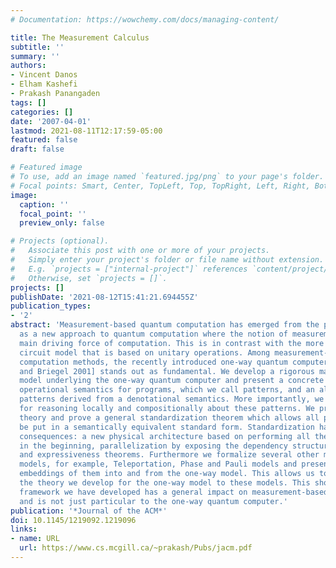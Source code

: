 ```yaml
---
# Documentation: https://wowchemy.com/docs/managing-content/

title: The Measurement Calculus
subtitle: ''
summary: ''
authors:
- Vincent Danos
- Elham Kashefi
- Prakash Panangaden
tags: []
categories: []
date: '2007-04-01'
lastmod: 2021-08-11T12:17:59-05:00
featured: false
draft: false

# Featured image
# To use, add an image named `featured.jpg/png` to your page's folder.
# Focal points: Smart, Center, TopLeft, Top, TopRight, Left, Right, BottomLeft, Bottom, BottomRight.
image:
  caption: ''
  focal_point: ''
  preview_only: false

# Projects (optional).
#   Associate this post with one or more of your projects.
#   Simply enter your project's folder or file name without extension.
#   E.g. `projects = ["internal-project"]` references `content/project/deep-learning/index.md`.
#   Otherwise, set `projects = []`.
projects: []
publishDate: '2021-08-12T15:41:21.694455Z'
publication_types:
- '2'
abstract: 'Measurement-based quantum computation has emerged from the physics community
  as a new approach to quantum computation where the notion of measurement is the
  main driving force of computation. This is in contrast with the more traditional
  circuit model that is based on unitary operations. Among measurement-based quantum
  computation methods, the recently introduced one-way quantum computer [Raussendorf
  and Briegel 2001] stands out as fundamental. We develop a rigorous mathematical
  model underlying the one-way quantum computer and present a concrete syntax and
  operational semantics for programs, which we call patterns, and an algebra of these
  patterns derived from a denotational semantics. More importantly, we present a calculus
  for reasoning locally and compositionally about these patterns. We present a rewrite
  theory and prove a general standardization theorem which allows all patterns to
  be put in a semantically equivalent standard form. Standardization has far-reaching
  consequences: a new physical architecture based on performing all the entanglement
  in the beginning, parallelization by exposing the dependency structure of measurements
  and expressiveness theorems. Furthermore we formalize several other measurement-based
  models, for example, Teleportation, Phase and Pauli models and present compositional
  embeddings of them into and from the one-way model. This allows us to transfer all
  the theory we develop for the one-way model to these models. This shows that the
  framework we have developed has a general impact on measurement-based computation
  and is not just particular to the one-way quantum computer.'
publication: '*Journal of the ACM*'
doi: 10.1145/1219092.1219096
links:
- name: URL
  url: https://www.cs.mcgill.ca/~prakash/Pubs/jacm.pdf
---
```

